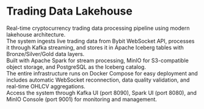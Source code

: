 # Trading Data Lakehouse

Real-time cryptocurrency trading data processing pipeline using modern lakehouse architecture.  
The system ingests live trading data from Bybit WebSocket API, processes it through Kafka streaming, and stores it in Apache Iceberg tables with Bronze/Silver/Gold data layers.  
Built with Apache Spark for stream processing, MinIO for S3-compatible object storage, and PostgreSQL as the Iceberg catalog.   
The entire infrastructure runs on Docker Compose for easy deployment and includes automatic WebSocket reconnection, data quality validation, and real-time OHLCV aggregations.   
Access the system through Kafka UI (port 8090), Spark UI (port 8080), and MinIO Console (port 9001) for monitoring and management.

